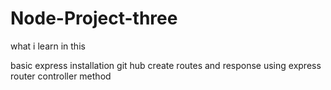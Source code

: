 # Node-Project-three


what i learn in this 

basic express installation 
git hub
create routes and response 
using express router
controller method